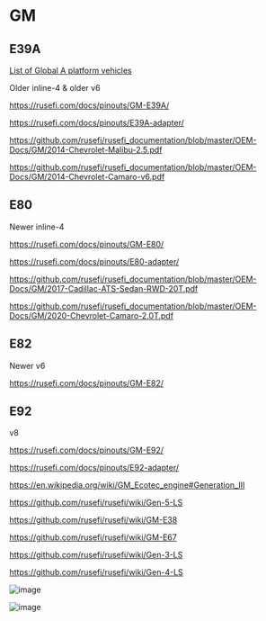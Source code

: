 # GM

## E39A

[List of Global A platform vehicles](https://static.nhtsa.gov/odi/tsbs/2022/MC-10210348-9999.pdf)

Older inline-4 & older v6

https://rusefi.com/docs/pinouts/GM-E39A/

https://rusefi.com/docs/pinouts/E39A-adapter/

https://github.com/rusefi/rusefi_documentation/blob/master/OEM-Docs/GM/2014-Chevrolet-Malibu-2.5.pdf

https://github.com/rusefi/rusefi_documentation/blob/master/OEM-Docs/GM/2014-Chevrolet-Camaro-v6.pdf

## E80

Newer inline-4

https://rusefi.com/docs/pinouts/GM-E80/

https://rusefi.com/docs/pinouts/E80-adapter/

https://github.com/rusefi/rusefi_documentation/blob/master/OEM-Docs/GM/2017-Cadillac-ATS-Sedan-RWD-20T.pdf

https://github.com/rusefi/rusefi_documentation/blob/master/OEM-Docs/GM/2020-Chevrolet-Camaro-2.0T.pdf

## E82

Newer v6

https://rusefi.com/docs/pinouts/GM-E82/

## E92

v8

https://rusefi.com/docs/pinouts/GM-E92/

https://rusefi.com/docs/pinouts/E92-adapter/

https://en.wikipedia.org/wiki/GM_Ecotec_engine#Generation_III

https://github.com/rusefi/rusefi/wiki/Gen-5-LS

https://github.com/rusefi/rusefi/wiki/GM-E38

https://github.com/rusefi/rusefi/wiki/GM-E67

https://github.com/rusefi/rusefi/wiki/Gen-3-LS

https://github.com/rusefi/rusefi/wiki/Gen-4-LS

![image](https://github.com/user-attachments/assets/ee53759f-6f63-473f-8b5a-b23460d5d303)

![image](https://github.com/user-attachments/assets/2d7c77a6-12fb-48eb-a796-11b0ba923fc3)
